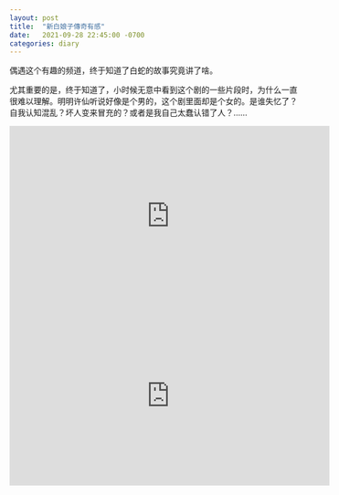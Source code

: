 ```yaml
---
layout: post
title:  "新白娘子傳奇有感"
date:   2021-09-28 22:45:00 -0700
categories: diary
---
```


偶遇这个有趣的频道，终于知道了白蛇的故事究竟讲了啥。

尤其重要的是，终于知道了，小时候无意中看到这个剧的一些片段时，为什么一直很难以理解。明明许仙听说好像是个男的，这个剧里面却是个女的。是谁失忆了？自我认知混乱？坏人变来冒充的？或者是我自己太蠢认错了人？……

<iframe width="560" height="315" src="https://www.youtube.com/embed/rLJsgdMClpY" title="YouTube video player" frameborder="0" allow="accelerometer; autoplay; clipboard-write; encrypted-media; gyroscope; picture-in-picture" allowfullscreen></iframe>

<iframe width="560" height="315" src="https://www.youtube.com/embed/l66zXPheLmE" title="YouTube video player" frameborder="0" allow="accelerometer; autoplay; clipboard-write; encrypted-media; gyroscope; picture-in-picture" allowfullscreen></iframe>
